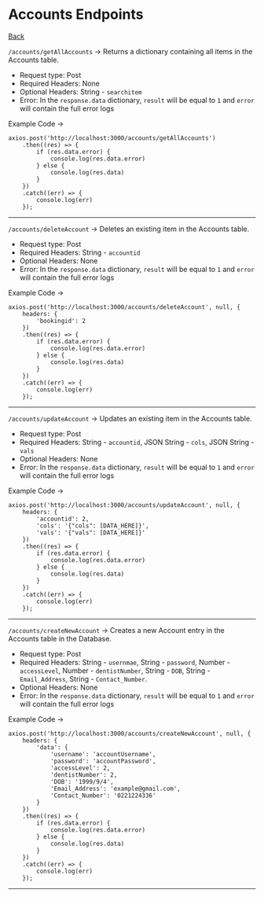 # Accounts Endpoints

[Back](./README.md)

`/accounts/getAllAccounts` -> Returns a dictionary containing all items in the Accounts table.

- Request type: Post
- Required Headers: None
- Optional Headers: String - `searchitem`
- Error: In the `response.data` dictionary, `result` will be equal to `1` and `error` will contain the full error logs

Example Code -> 
```
axios.post('http://localhost:3000/accounts/getAllAccounts')
    .then((res) => {
        if (res.data.error) {
            console.log(res.data.error)
        } else {
            console.log(res.data)
        }
    })
    .catch((err) => {
        console.log(err)
    });
```

----

`/accounts/deleteAccount` -> Deletes an existing item in the Accounts table.

- Request type: Post
- Required Headers: String - `accountid`
- Optional Headers: None
- Error: In the `response.data` dictionary, `result` will be equal to `1` and `error` will contain the full error logs

Example Code -> 
```
axios.post('http://localhost:3000/accounts/deleteAccount', null, {
    headers: {
        'bookingid': 2
    })
    .then((res) => {
        if (res.data.error) {
            console.log(res.data.error)
        } else {
            console.log(res.data)
        }
    })
    .catch((err) => {
        console.log(err)
    });
```

----

`/accounts/updateAccount` -> Updates an existing item in the Accounts table.

- Request type: Post
- Required Headers: String - `accountid`, JSON String - `cols`, JSON String - `vals`
- Optional Headers: None
- Error: In the `response.data` dictionary, `result` will be equal to `1` and `error` will contain the full error logs

Example Code -> 
```
axios.post('http://localhost:3000/accounts/updateAccount', null, {
    headers: {
        'accountid': 2,
        'cols': '{"cols": [DATA_HERE]}',
        'vals': '{"vals": [DATA_HERE]}'
    })
    .then((res) => {
        if (res.data.error) {
            console.log(res.data.error)
        } else {
            console.log(res.data)
        }
    })
    .catch((err) => {
        console.log(err)
    });
```

----

`/accounts/createNewAccount` -> Creates a new Account entry in the Accounts table in the Database.

- Request type: Post
- Required Headers: String - `usernmae`, String - `password`, Number - `accessLevel`, Number - `dentistNumber`, String - `DOB`, String - `Email_Address`, String - `Contact_Number`.
- Optional Headers: None
- Error: In the `response.data` dictionary, `result` will be equal to `1` and `error` will contain the full error logs

Example Code -> 
```
axios.post('http://localhost:3000/accounts/createNewAccount', null, {
    headers: {
        'data': {
            'username': 'accountUsername',
            'password': 'accountPassword',
            'accessLevel': 2,
            'dentistNumber': 2,
            'DOB': '1999/9/4',
            'Email_Address': 'example@gmail.com',
            'Contact_Number': '0221224336'
        }
    })
    .then((res) => {
        if (res.data.error) {
            console.log(res.data.error)
        } else {
            console.log(res.data)
        }
    })
    .catch((err) => {
        console.log(err)
    });
```

----